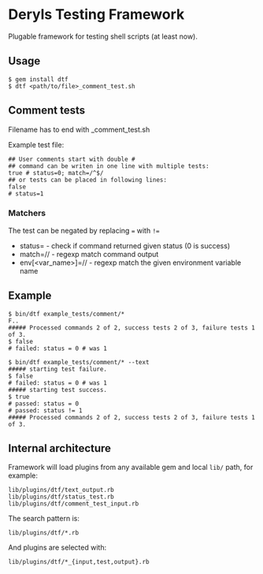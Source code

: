 # Deryls Testing Framework

Plugable framework for testing shell scripts (at least now).

## Usage

    $ gem install dtf
    $ dtf <path/to/file>_comment_test.sh

## Comment tests

Filename has to end with _comment_test.sh

Example test file:

    ## User comments start with double #
    ## command can be writen in one line with multiple tests:
    true # status=0; match=/^$/
    ## or tests can be placed in following lines:
    false
    # status=1

### Matchers

The test can be negated by replacing `=` with `!=`

- status=<number> - check if command returned given status (0 is success)
- match=/<regexp>/ - regexp match command output
- env[<var_name>]=/<regexp>/ - regexp match the given environment variable name

## Example

    $ bin/dtf example_tests/comment/*
    F..
    ##### Processed commands 2 of 2, success tests 2 of 3, failure tests 1 of 3.
    $ false
    # failed: status = 0 # was 1
    
    $ bin/dtf example_tests/comment/* --text
    ##### starting test failure.
    $ false
    # failed: status = 0 # was 1
    ##### starting test success.
    $ true
    # passed: status = 0
    # passed: status != 1
    ##### Processed commands 2 of 2, success tests 2 of 3, failure tests 1 of 3.

## Internal architecture

Framework will load plugins from any available gem and local `lib/` path, for example:

    lib/plugins/dtf/text_output.rb
    lib/plugins/dtf/status_test.rb
    lib/plugins/dtf/comment_test_input.rb

The search pattern is:

    lib/plugins/dtf/*.rb

And plugins are selected with:

    lib/plugins/dtf/*_{input,test,output}.rb

